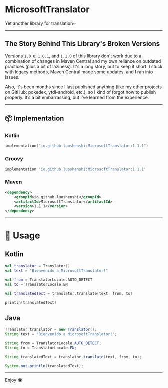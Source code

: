 # MicrosoftTranslator

Yet another library for translation~

---

## The Story Behind This Library's Broken Versions
Versions `1.0.0`, `1.0.1`, and `1.1.0` of this library don't work due to a combination of changes in Maven Central and my own reliance on outdated practices (plus a bit of laziness). It's a long story, but to keep it short: I stuck with legacy methods, Maven Central made some updates, and I ran into issues.

Also, it's been months since I last published anything (like my other projects on GitHub: pokedex, ytdl-android, etc.), so I kind of forgot how to publish properly. It’s a bit embarrassing, but I’ve learned from the experience.

---

## 📦 Implementation

### Kotlin
```kotlin
implementation("io.github.luoshenshi:MicrosoftTranslator:1.1.1")
```
### Groovy
```groovy
implementation 'io.github.luoshenshi:MicrosoftTranslator:1.1.1'
```
### Maven
```xml
<dependency>
    <groupId>io.github.luoshenshi</groupId>
    <artifactId>MicrosoftTranslator</artifactId>
    <version>1.1.1</version>
</dependency>
```
---
# 🚀 Usage
## Kotlin
```kotlin
val translator = Translator()
val text = "Bienvenido a MicrosoftTranslator!"

val from = TranslatorLocale.AUTO_DETECT
val to = TranslatorLocale.EN

val translatedText = translator.translate(text, from, to)

println(translatedText)
```
## Java
```java
Translator translator = new Translator();
String text = "Bienvenido a MicrosoftTranslator!";

String from = TranslatorLocale.AUTO_DETECT;
String to = TranslatorLocale.EN;

String translatedText = translator.translate(text, from, to);

System.out.println(translatedText);
```
---
Enjoy 😭